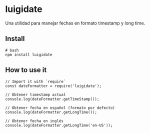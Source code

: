 # luigidate

Una utilidad para manejar fechas en formato timestamp y long time.

## Install

```
# bash
npm install luigidate
```

## How to use it
```
// Import it with `require`
const dateFormatter = require('luigidate');

// Obtener timestamp actual
console.log(dateFormatter.getTimeStamp());

// Obtener fecha en español (formato por defecto)
console.log(dateFormatter.getLongTime());

// Obtener fecha en inglés
console.log(dateFormatter.getLongTime('en-US'));
```

